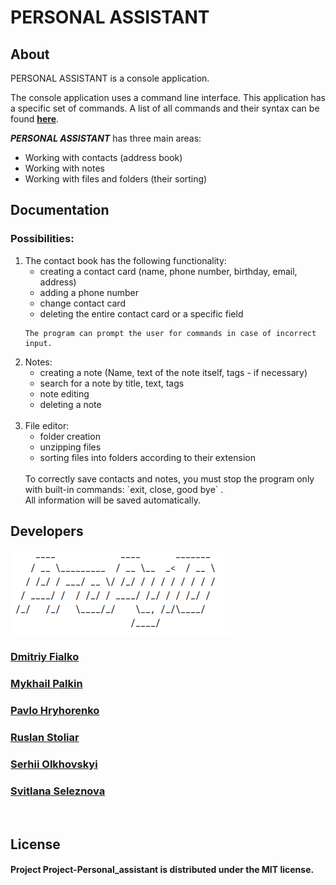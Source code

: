 # PERSONAL ASSISTANT


## About

PERSONAL ASSISTANT is a console application.

The console application uses a command line interface.
This application has a specific set of commands. 
A list of all commands and their syntax can be found **[here](./help_comands.md)**.<br>

***PERSONAL ASSISTANT*** has three main areas:
- Working with contacts (address book)
- Working with notes
- Working with files and folders (their sorting)

## Documentation


### Possibilities:<br>
1. The contact book has the following functionality:<br>
    * creating a contact card (name, phone number, birthday, email, address)
    * adding a phone number
    * change contact card
    * deleting the entire contact card or a specific field<br>
   ```
   The program can prompt the user for commands in case of incorrect input.
   ```
2. Notes:<br>
    * creating a note (Name, text of the note itself, tags - if necessary)
    * search for a note by title, text, tags
    * note editing
    * deleting a note<br>
   <br>
3. File editor:<br>
   * folder creation
   * unzipping files
   * sorting files into folders according to their extension<br>
   <br>
   To correctly save contacts and notes, you must stop the program
   only with built-in commands: `exit, close, good bye` .<br>
   All information will be saved automatically.

## Developers


![logo](./images/logo_white.png)<br>
### [Dmitriy Fialko](https://github.com/dmitriyfialko)<br>
### [Mykhail Palkin](https://github.com/Mephod1y)<br>
### [Pavlo Hryhorenko](https://github.com/Pavlo-Hryhorenko)
### [Ruslan Stoliar](https://github.com/RuslanStoliar)<br>
### [Serhii Olkhovskyi](https://github.com/Serhii-Olkhovskyi)<br>
### [Svitlana Seleznova](https://github.com/SiaAnalyst)<br>


<br>



## License


#### Project Project-Personal_assistant is distributed under the MIT license.
